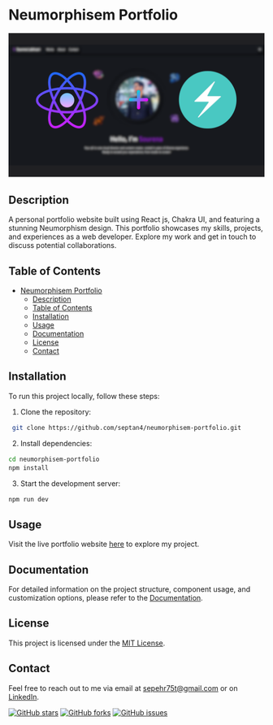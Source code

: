 # Neumorphisem Portfolio

[![Project thumbnail](./doc/sourena.png)](https://www.sourenalalehzari.com/)

## Description

A personal portfolio website built using React js, Chakra UI, and featuring a stunning Neumorphism design. This portfolio showcases my skills, projects, and experiences as a web developer. Explore my work and get in touch to discuss potential collaborations.

## Table of Contents

- [Neumorphisem Portfolio](#neumorphisem-portfolio)
  - [Description](#description)
  - [Table of Contents](#table-of-contents)
  - [Installation](#installation)
  - [Usage](#usage)
  - [Documentation](#documentation)
  - [License](#license)
  - [Contact](#contact)

## Installation

To run this project locally, follow these steps:

1. Clone the repository:

```bash
 git clone https://github.com/septan4/neumorphisem-portfolio.git
```

2. Install dependencies:

```bash
cd neumorphisem-portfolio
npm install
```

3. Start the development server:

```bash
npm run dev
```

## Usage

Visit the live portfolio website [here](https://sourenalalehzari.com) to explore my project.

## Documentation

For detailed information on the project structure, component usage, and customization options, please refer to the [Documentation](./README.md).

## License

This project is licensed under the [MIT License](LICENSE).

## Contact

Feel free to reach out to me via email at [sepehr75t@gmail.com](mailto:sepehr75tl@gmail.com) or on [LinkedIn](https://www.linkedin.com/in/sepehrtanhaei/).

[![GitHub stars](https://img.shields.io/github/stars/septan4/neumorphisem-portfolio)](https://github.com/septan4/neumorphisem-portfolio/stargazers)
[![GitHub forks](https://img.shields.io/github/forks/septan4/neumorphisem-portfolio)](https://github.com/septan4/neumorphisem-portfolio/network)
[![GitHub issues](https://img.shields.io/github/issues/septan4/neumorphisem-portfolio)](https://github.com/septan4/neumorphisem-portfolio/issues)
